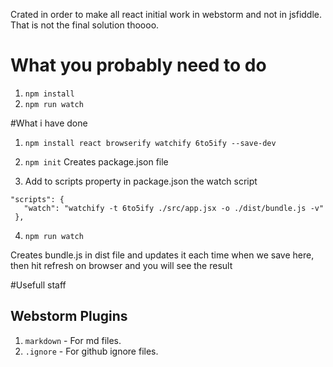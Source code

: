 
Crated in order to make all react initial work in webstorm and not in jsfiddle.
That is not the final solution thoooo.

# What you probably need to do
1. `npm install`
2. `npm run watch`

#What i have done
1. `npm install react browserify watchify 6to5ify --save-dev`
2. `npm init` Creates package.json file

3. Add to scripts property in package.json the watch script
 ```
 "scripts": {
    "watch": "watchify -t 6to5ify ./src/app.jsx -o ./dist/bundle.js -v"
  },
  ```
  
4. `npm run watch`

Creates bundle.js in dist file and updates it each time when we save here, then hit refresh on browser and you will see the result

#Usefull staff

## Webstorm Plugins
1. `markdown` - For md files.
2. `.ignore` - For github ignore files.


